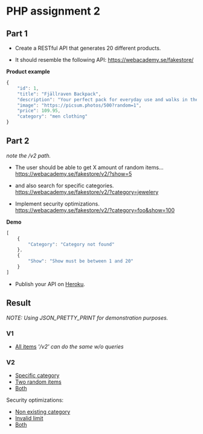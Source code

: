 # PHP assignment 2

## Part 1

* Create a RESTful API that generates 20 different products.

* It should resemble the following API:
https://webacademy.se/fakestore/

**Product example**
```javascript
{
    "id": 1,
    "title": "Fjällraven Backpack",
    "description": "Your perfect pack for everyday use and walks in the forest."
    "image": "https://picsum.photos/500?random=1",
    "price": 109.95,
    "category": "men clothing"
}
```

## Part 2

*note the /v2 path.*

* The user should be able to get X amount of random items...
https://webacademy.se/fakestore/v2/?show=5

* and also search for specific categories.
https://webacademy.se/fakestore/v2/?category=jewelery

* Implement security optimizations.
https://webacademy.se/fakestore/v2/?category=foo&show=100

**Demo**
```javascript
[
    {
        "Category": "Category not found"
    },
    {
        "Show": "Show must be between 1 and 20"
    }
]
```

* Publish your API on [Heroku](https://heroku.com/).


## Result

*NOTE: Using JSON_PRETTY_PRINT for demonstration purposes.*

### V1
* [All items](https://php-assignment-2-dino.herokuapp.com/) *'/v2' can do the same w/o queries*

### V2
* [Specific category](https://php-assignment-2-dino.herokuapp.com/v2/?category=headphones)
* [Two random items](https://php-assignment-2-dino.herokuapp.com/v2/?limit=2)
* [Both](https://php-assignment-2-dino.herokuapp.com/v2/?category=headphones&limit=2)

Security optimizations:
* [Non existing category](https://php-assignment-2-dino.herokuapp.com/?category=headph)
* [Invalid limit](https://php-assignment-2-dino.herokuapp.com/?limit=0)
* [Both](https://php-assignment-2-dino.herokuapp.com/?category=headph&limit=0)